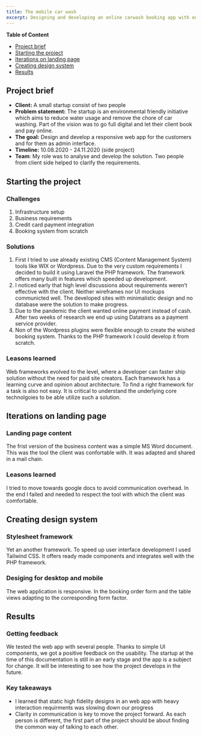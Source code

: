 ```yaml
---
title: The mobile car wash
excerpt: Designing and developing an online carwash booking app with onine payments.
---
```


**Table of Content**

- [Project brief](#defining-the-brief)
- [Starting the project](#starting-the-project)
- [Iterations on landing page](#iterations-on-landing-page)
- [Creating design system](#creating-design-system)
- [Results](#results)

## Project brief

- **Client:** A small startup consist of two people
- **Problem statement:** The startup is an environmental friendly initiative which aims to reduce water usage and remove the chore of car washing. Part of the vision was to go full digital and let their client book and pay online.
- **The goal:** Design and develop a responsive web app for the customers and for them as admin interface.
- **Timeline:** 10.08.2020 - 24.11.2020 (side project)
- **Team**: My role was to analyse and develop the solution. Two people from client side helped to clarify the requirements.

## Starting the project

### Challenges

1. Infrastructure setup
2. Business requirements
3. Credit card payment integration
4. Booking system from scratch

### Solutions

1. First I tried to use already existing CMS (Content Management System) tools like WIX or Wordpress. Due to the very custom requirements I decided to build it using Laravel the PHP framework. The framework offers many built in features which speeded up development.
2. I noticed early that high level discussions about requirements weren’t effective with the client. Neither wireframes nor UI mockups communicted well. The developed sites with minimalistic design and no database were the solution to make progress.
3. Due to the pandemic the client wanted online payment instead of cash. After two weeks of research we end up using Datatrans as a payment service provider.
4. Non of the Wordpress plugins were flexible enough to create the wished booking system. Thanks to the PHP framework I could develop it from scratch.

### Leasons learned

Web frameworks evolved to the level, where a developer can faster ship solution without the need for paid site creators. Each framework has a learning curve and opinion about architecture. To find a right framework for a task is also not easy. It is critical to understand the underlying core technolgoies to be able utilize such a solution.

## Iterations on landing page

### Landing page content

The frist version of the business content was a simple MS Word document. This was the tool the client was confortable with. It was adapted and shared in a mail chain.

### Leasons learned

I tried to move towards google docs to avoid communication overhead. In the end I failed and needed to respect the tool with which the client was comfortable.

## Creating design system

### Stylesheet framework

Yet an another framework. To speed up user interface development I used Tailwind CSS. It offers ready made components and integrates well with the PHP framework.

### Desiging for desktop and mobile

The web application is responsive. In the booking order form and the table views adapting to the corresponding form factor.

## Results

### Getting feedback

We tested the web app with several people. Thanks to simple UI components, we got a positive feedback on the usability. The startup at the time of this documentation is still in an early stage and the app is a subject for change. It will be interesting to see how the project develops in the future.

### Key takeaways

- I learned that static high fidelity designs in an web app with heavy interaction requirments was slowing down our progress
- Clarity in communication is key to move the project forward. As each person is different, the first part of the project should be about finding the common way of talking to each other.
